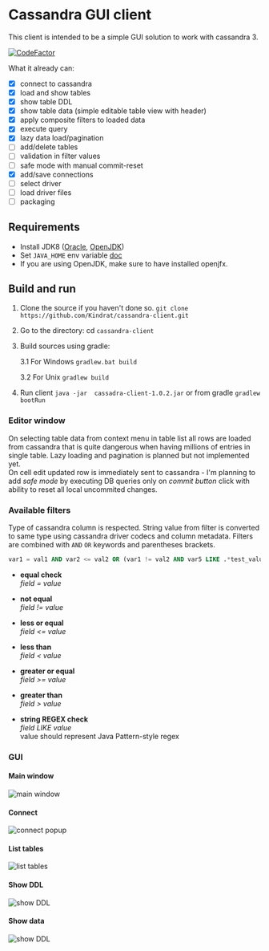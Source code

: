 # Cassandra GUI client

This client is intended to be a simple GUI solution to work with cassandra 3.

[![CodeFactor](https://www.codefactor.io/repository/github/kindrat/cassandra-client/badge)](https://www.codefactor.io/repository/github/kindrat/cassandra-client)

What it already can:
- [x] connect to cassandra
- [x] load and show tables
- [x] show table DDL
- [x] show table data (simple editable table view with header)
- [x] apply composite filters to loaded data
- [x] execute query
- [x] lazy data load/pagination
- [ ] add/delete tables
- [ ] validation in filter values
- [ ] safe mode with manual commit-reset
- [x] add/save connections
- [ ] select driver
- [ ] load driver files
- [ ] packaging

## Requirements
* Install JDK8 ([Oracle](http://www.oracle.com/technetwork/java/javase/downloads/jdk8-downloads-2133151.html), [OpenJDK](http://openjdk.java.net/))
* Set `JAVA_HOME` env variable [doc](https://docs.oracle.com/cd/E19182-01/820-7851/inst_cli_jdk_javahome_t/)
* If you are using OpenJDK, make sure to have installed openjfx.

## Build and run

1. Clone the source if you haven't done so. `git clone https://github.com/Kindrat/cassandra-client.git`
2. Go to the directory: cd `cassandra-client`
3. Build sources using gradle:

    3.1 For Windows `gradlew.bat build`
    
    3.2 For Unix `gradlew build`
    
4. Run client `java -jar  cassadra-client-1.0.2.jar` or from gradle `gradlew bootRun`

### Editor window
On selecting table data from context menu in table list all rows are loaded from cassandra
that is quite dangerous when having millions of entries in single table. Lazy loading and
pagination is planned but not implemented yet. <br/>
On cell edit updated row is immediately sent to cassandra - I'm planning to add *safe mode*
by executing DB queries only on *commit button* click with ability to reset all local uncommited
changes.

### Available filters
Type of cassandra column is respected. String value from filter is converted to same 
type using cassandra driver codecs and column metadata. Filters are combined with
`AND` `OR` keywords and parentheses brackets.

```SQL
var1 = val1 AND var2 <= val2 OR (var1 != val2 AND var5 LIKE .*test_value{1,2}.*)
```

* **equal check**<br/>
*field = value*<br/>

* **not equal**<br/>
*field != value*<br/>

* **less or equal**<br/>
*field <= value*<br/>

* **less than**<br/>
*field < value*<br/>

* **greater or equal**<br/>
*field >= value*<br/>

* **greater than**<br/>
*field > value*<br/>

* **string REGEX check**<br/>
*field LIKE value*<br/>
value should represent Java Pattern-style regex

### GUI

#### Main window
![main window](https://raw.githubusercontent.com/Kindrat/cassandra-client/master/doc/window.png)

#### Connect
![connect popup](https://raw.githubusercontent.com/Kindrat/cassandra-client/master/doc/connect_popup.png)

#### List tables
![list tables](https://raw.githubusercontent.com/Kindrat/cassandra-client/master/doc/list_tables.png)

#### Show DDL
![show DDL](https://raw.githubusercontent.com/Kindrat/cassandra-client/master/doc/show_ddl.png)

#### Show data
![show DDL](https://raw.githubusercontent.com/Kindrat/cassandra-client/master/doc/show_data.png)
